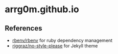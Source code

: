 # arrg0m.github.io


## References

- [rbenv/rbenv](https://github.com/rbenv/rbenv) for ruby dependency management
- [riggraz/no-style-please](https://github.com/riggraz/no-style-please) for Jekyll theme
